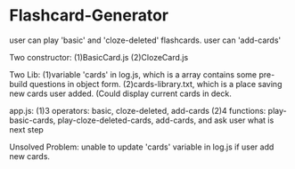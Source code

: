 # Flashcard-Generator
user can play 'basic' and 'cloze-deleted' flashcards.
user can 'add-cards'

Two constructor:
(1)BasicCard.js
(2)ClozeCard.js

Two Lib:
(1)variable 'cards' in log.js, which is a array contains some pre-build questions in object form.
(2)cards-library.txt, which is a place saving new cards user added. (Could display current cards in deck.

app.js:
(1)3 operators: basic, cloze-deleted, add-cards
(2)4 functions: play-basic-cards, play-cloze-deleted-cards, add-cards, and ask user what is next step

Unsolved Problem:
unable to update 'cards' variable in log.js if user add new cards.
